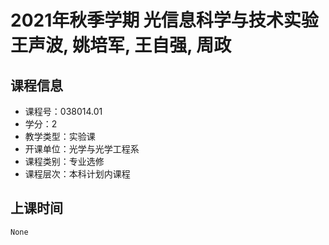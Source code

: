 # 2021年秋季学期 光信息科学与技术实验 王声波, 姚培军, 王自强, 周政






## 课程信息

- 课程号：038014.01
- 学分：2
- 教学类型：实验课
- 开课单位：光学与光学工程系
- 课程类别：专业选修
- 课程层次：本科计划内课程

## 上课时间

```
None
```

